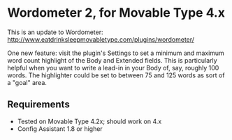 # Wordometer 2, for Movable Type 4.x

This is an update to Wordometer: http://www.eatdrinksleepmovabletype.com/plugins/wordometer/

One new feature: visit the plugin's Settings to set a minimum and maximum word count highlight of the Body and Extended fields. This is particularly helpful when you want to write a lead-in in your Body of, say, roughly 100 words. The highlighter could be set to between 75 and 125 words as sort of a "goal" area.

## Requirements

* Tested on Movable Type 4.2x; should work on 4.x
* Config Assistant 1.8 or higher
